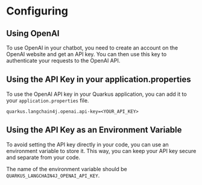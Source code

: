 # Configuring 

## Using OpenAI

To use OpenAI in your chatbot, you need to create an account on the OpenAI website and get an API key. You can then use this key to authenticate your requests to the OpenAI API.


## Using the API Key in your application.properties

To use the OpenAI API key in your Quarkus application, you can add it to your `application.properties` file. 

```properties
quarkus.langchain4j.openai.api-key=<YOUR_API_KEY>
```

## Using the API Key as an Environment Variable

To avoid setting the API key directly in your code, you can use an environment variable to store it. This way, you can keep your API key secure and separate from your code.

The name of the environment variable should be `QUARKUS_LANGCHAIN4J_OPENAI_API_KEY`. 


